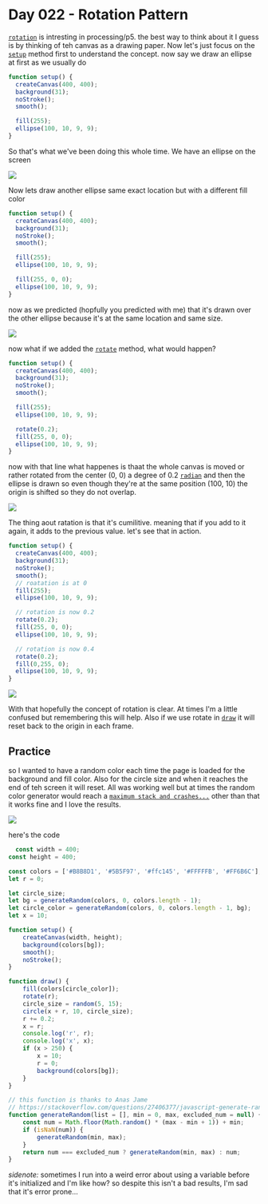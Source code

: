 # Day 022 - Rotation Pattern
[`rotation`](https://p5js.org/reference/#/p5/rotate) is intresting in processing/p5. the best way to think about it I guess is by thinking of teh canvas as a drawing paper.
Now let's just focus on the [`setup`](https://p5js.org/reference/#/p5/setup) method first to understand the concept. 
now say we draw an ellipse at first as we usually do 

``` javascript
function setup() {
  createCanvas(400, 400);
  background(31);
  noStroke();
  smooth();

  fill(255);
  ellipse(100, 10, 9, 9);
}
```

So that's what we've been doing this whole time. We have an ellipse on the screen 

![](https://github.com/athoug/art-daily/blob/main/art/day-022/cir-1.png)

Now lets draw another ellipse same exact location but with a different fill color

``` javascript
function setup() {
  createCanvas(400, 400);
  background(31);
  noStroke();
  smooth();

  fill(255);
  ellipse(100, 10, 9, 9);

  fill(255, 0, 0);
  ellipse(100, 10, 9, 9);
}
```

now as we predicted (hopfully you predicted with me) that it's drawn over the other ellipse because it's at the same location 
and same size.

![](https://github.com/athoug/art-daily/blob/main/art/day-022/cir-4.png)

now what if we added the [`rotate`](https://p5js.org/reference/#/p5/rotate) method, what would happen? 
``` javascript
function setup() {
  createCanvas(400, 400);
  background(31);
  noStroke();
  smooth();

  fill(255);
  ellipse(100, 10, 9, 9);

  rotate(0.2);
  fill(255, 0, 0);
  ellipse(100, 10, 9, 9);
}
```

now with that line what happenes is thaat the whole canvas is moved or rather rotated from the center (0, 0) a degree of 0.2 
[`radian`](https://p5js.org/reference/#/p5/angleMode) and then the ellipse is drawn so even though they're at the same position (100, 10) the origin is shifted so they
do not overlap.

![](https://github.com/athoug/art-daily/blob/main/art/day-022/cir-2.png)

The thing aout ratation is that it's cumilitive. meaning that if you add to it again, it adds to the previous value. 
let's see that in action.

``` javascript
function setup() {
  createCanvas(400, 400);
  background(31);
  noStroke();
  smooth();
  // roatation is at 0
  fill(255);
  ellipse(100, 10, 9, 9);

  // rotation is now 0.2
  rotate(0.2);
  fill(255, 0, 0);
  ellipse(100, 10, 9, 9);

  // rotation is now 0.4
  rotate(0.2);
  fill(0,255, 0);
  ellipse(100, 10, 9, 9);
}
```

![](https://github.com/athoug/art-daily/blob/main/art/day-022/cir-3.png)

With that hopefully the concept of rotation is clear. At times I'm a little confused but remembering this will help. Also if 
we use rotate in [`draw`](https://p5js.org/reference/#/p5/draw) it will reset back to the origin in each frame.

## Practice
so I wanted to have a random color each time the page is loaded for the background and fill color. Also for the circle size and 
when it reaches the end of teh screen it will reset. All was working well but at times the random color generator would reach a 
[`maximum stack and crashes...`](https://stackoverflow.com/questions/6095530/maximum-call-stack-size-exceeded-error) other than that it works fine and I love the results.

![](https://github.com/athoug/art-daily/blob/main/art/day-022/thumbnail.gif)

here's the code

``` javascript
  const width = 400;
const height = 400;

const colors = ['#B8B8D1', '#5B5F97', '#ffc145', '#FFFFFB', '#FF6B6C'];
let r = 0;

let circle_size;
let bg = generateRandom(colors, 0, colors.length - 1);
let circle_color = generateRandom(colors, 0, colors.length - 1, bg);
let x = 10;

function setup() {
	createCanvas(width, height);
	background(colors[bg]);
	smooth();
	noStroke();
}

function draw() {
	fill(colors[circle_color]);
	rotate(r);
	circle_size = random(5, 15);
	circle(x + r, 10, circle_size);
	r += 0.2;
	x = r;
	console.log('r', r);
	console.log('x', x);
	if (x > 250) {
		x = 10;
		r = 0;
		background(colors[bg]);
	}
}

// this function is thanks to Anas Jame
// https://stackoverflow.com/questions/27406377/javascript-generate-random-number-except-some-values#:~:text=it%20should%20be%20or%20instead%20of%20and
function generateRandom(list = [], min = 0, max, excluded_num = null) {
	const num = Math.floor(Math.random() * (max - min + 1)) + min;
	if (isNaN(num)) {
		generateRandom(min, max);
	}
	return num === excluded_num ? generateRandom(min, max) : num;
}

```

_sidenote:_ sometimes I run into a weird error about using a variable before it's initialized and I'm like how? 
so despite this isn't a bad results, I'm sad that it's error prone...
